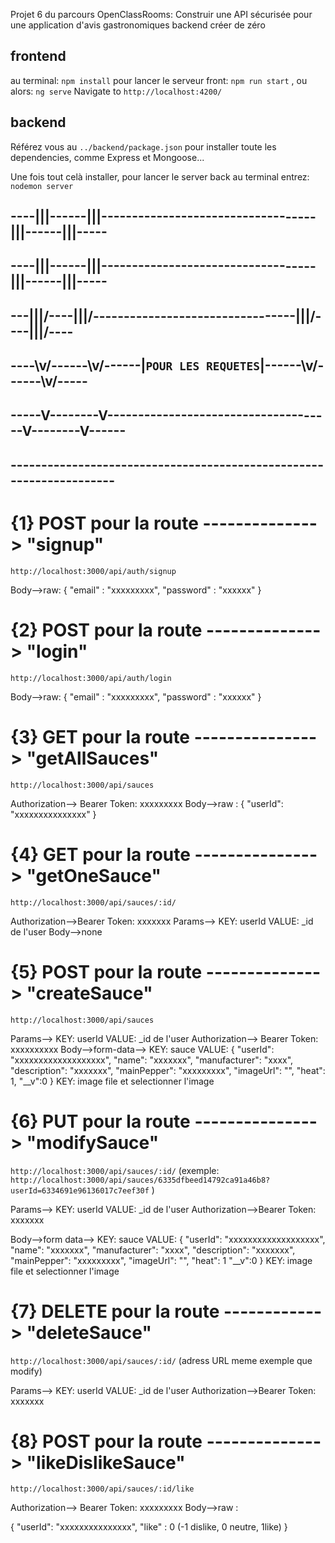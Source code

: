 Projet 6 du parcours OpenClassRooms:
Construir une API sécurisée pour une application d'avis gastronomiques
backend créer de zéro

## frontend
au terminal: `npm install`
pour lancer le serveur front: `npm run start` , ou alors: `ng serve`
Navigate to `http://localhost:4200/`

## backend
Référez vous au `../backend/package.json` pour installer toute les dependencies, comme Express et Mongoose...

Une fois tout celà installer, pour lancer le server back au terminal entrez: `nodemon server`




## ----|||------|||-----------------------------------|||------|||----- ##
## ----|||------|||-----------------------------------|||------|||----- ##
## ---\|||/----\|||/---------------------------------\|||/----\|||/---- ##
## ----\v/------\v/------|` POUR LES REQUETES `|------\v/------\v/----- ##
## -----V--------V-------------------------------------V--------V------ ##
## -------------------------------------------------------------------- ##



# {1} POST pour la route --------------> "signup"

`http://localhost:3000/api/auth/signup`


Body-->raw:
{
    "email" : "xxxxxxxxx",
    "password" : "xxxxxx"
}


# {2} POST pour la route --------------> "login"
`http://localhost:3000/api/auth/login`


Body-->raw:
{
    "email" : "xxxxxxxxx",
    "password" : "xxxxxx"
}


# {3} GET pour la route ---------------> "getAllSauces"
`http://localhost:3000/api/sauces`


Authorization--> Bearer Token: xxxxxxxxx
Body-->raw : 
{
  "userId": "xxxxxxxxxxxxxxx"
}


# {4} GET pour la route ---------------> "getOneSauce"
`http://localhost:3000/api/sauces/:id/`


Authorization-->Bearer Token: xxxxxxx
Params--> KEY: userId VALUE: _id de l'user
Body-->none


# {5} POST pour la route --------------> "createSauce"
`http://localhost:3000/api/sauces`


Params--> KEY: userId VALUE: _id de l'user
Authorization--> Bearer Token: xxxxxxxxxx
Body-->form-data-->
  KEY: sauce
  VALUE:
       {
            "userId": "xxxxxxxxxxxxxxxxxxx",
            "name": "xxxxxxx",
            "manufacturer": "xxxx",
            "description": "xxxxxxx",
            "mainPepper": "xxxxxxxxx",
            "imageUrl": "",
            "heat": 1,
            "__v":0
        }
  KEY: image
  file et selectionner l'image 


# {6} PUT pour la route ---------------> "modifySauce"
`http://localhost:3000/api/sauces/:id/` 
(exemple: `http://localhost:3000/api/sauces/6335dfbeed14792ca91a46b8?userId=6334691e96136017c7eef30f` )


Params--> KEY: userId VALUE: _id de l'user
Authorization-->Bearer Token: xxxxxxx

Body-->form data-->
  KEY: sauce
  VALUE:
        {
            "userId": "xxxxxxxxxxxxxxxxxxx",
            "name": "xxxxxxx",
            "manufacturer": "xxxx",
            "description": "xxxxxxx",
            "mainPepper": "xxxxxxxxx",
            "imageUrl": "",
            "heat": 1
            "__v":0
        }
  KEY: image
  file et selectionner l'image    


# {7} DELETE pour la route ------------> "deleteSauce"
`http://localhost:3000/api/sauces/:id/` (adress URL meme exemple que modify)


Params--> KEY: userId VALUE: _id de l'user
Authorization-->Bearer Token: xxxxxxx


# {8} POST pour la route --------------> "likeDislikeSauce"
`http://localhost:3000/api/sauces/:id/like`


Authorization--> Bearer Token: xxxxxxxxx
Body-->raw : 

{
  "userId": "xxxxxxxxxxxxxxx",
  "like" : 0 (-1 dislike, 0 neutre, 1like)
}
